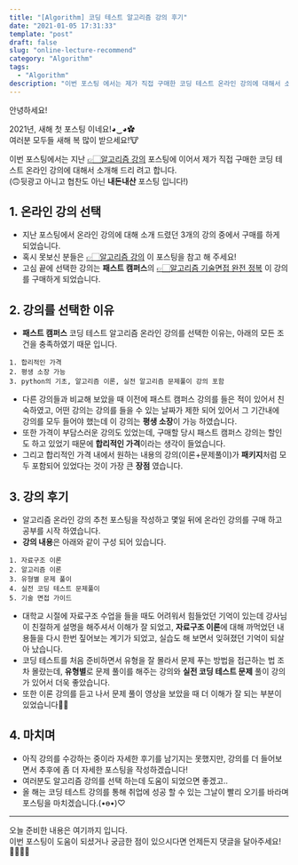 ```yaml
---
title: "[Algorithm] 코딩 테스트 알고리즘 강의 후기"
date: "2021-01-05 17:31:33"
template: "post"
draft: false
slug: "online-lecture-recommend"
category: "Algorithm"
tags: 
  - "Algorithm"
description: "이번 포스팅 에서는 제가 직접 구매한 코딩 테스트 온라인 강의에 대해서 소개해 드리 려고 합니다."
---
```


안녕하세요!

2021년, 새해 첫 포스팅 이네요!◕‿◕✿  
여러분 모두들 새해 복 많이 받으세요!🐮  

이번 포스팅에서는 지난 [👉🏻알고리즘 강의](https://shinsangeun.github.io/categories/Algorithm/online-lecture) 포스팅에 이어서 제가 직접 구매한 코딩 테스트 온라인 강의에 대해서 소개해 드리 려고 합니다.   
(🙃뒷광고 아니고 협찬도 아닌 **내돈내산** 포스팅 입니다!)


## 1. 온라인 강의 선택
- 지난 포스팅에서 온라인 강의에 대해 소개 드렸던 3개의 강의 중에서 구매를 하게 되었습니다.
- 혹시 못보신 분들은 [👉🏻알고리즘 강의](https://shinsangeun.github.io/categories/Algorithm/online-lecture) 이 포스팅을 참고 해 주세요!
- 고심 끝에 선택한 강의는 **패스트 캠퍼스**의 [👉🏻알고리즘 기술면접 완전 정복](https://www.fastcampus.co.kr/dev_online_algo) 이 강의를 구매하게 되었습니다.


## 2. 강의를 선택한 이유
- **패스트 캠퍼스** 코딩 테스트 알고리즘 온라인 강의를 선택한 이유는, 아래의 모든 조건을 충족하였기 때문 입니다. 
```
1. 합리적인 가격 
2. 평생 소장 가능 
3. python의 기초, 알고리즘 이론, 실전 알고리즘 문제풀이 강의 포함
```

- 다른 강의들과 비교해 보았을 때 이전에 패스트 캠퍼스 강의를 들은 적이 있어서 친숙하였고, 어떤 강의는 강의를 들을 수 있는 날짜가 제한 되어 있어서 그 기간내에 강의를 모두 들어야 했는데 이 강의는 **평생 소장**이 가능 하였습니다. 
- 또한 가격이 부담스러운 강의도 있었는데, 구매할 당시 패스트 캠퍼스 강의는 할인도 하고 있었기 때문에 **합리적인 가격**이라는 생각이 들었습니다. 
- 그리고 합리적인 가격 내에서 원하는 내용의 강의(이론+문제풀이)가 **패키지**처럼 모두 포함되어 있었다는 것이 가장 큰 **장점** 였습니다.


## 3. 강의 후기
- 알고리즘 온라인 강의 추천 포스팅을 작성하고 몇일 뒤에 온라인 강의를 구매 하고 공부를 시작 하였습니다.
- **강의 내용**은 아래와 같이 구성 되어 있습니다.
```
1. 자료구조 이론
2. 알고리즘 이론 
3. 유형별 문제 풀이
4. 실전 코딩 테스트 문제풀이
5. 기술 면접 가이드
```
- 대학교 시절에 자료구조 수업을 들을 때도 어려워서 힘들었던 기억이 있는데 강사님이 친절하게 설명을 해주셔서 이해가 잘 되었고, **자료구조 이론**에 대해 까먹었던 내용들을 다시 한번 짚어보는 계기가 되었고, 실습도 해 보면서 잊혀졌던 기억이 되살아 났습니다.
- 코딩 테스트를 처음 준비하면서 유형을 잘 몰라서 문제 푸는 방법을 접근하는 법 조차 몰랐는데, **유형별**로 문제 풀이를 해주는 강의와 **실전 코딩 테스트 문제** 풀이 강의가 있어서 더욱 좋았습니다.
- 또한 이론 강의를 듣고 나서 문제 풀이 영상을 보았을 때 더 이해가 잘 되는 부분이 있었습니다👍🏻
    

## 4. 마치며
- 아직 강의를 수강하는 중이라 자세한 후기를 남기지는 못했지만, 강의를 더 들어보면서 추후에 좀 더 자세한 포스팅을 작성하겠습니다!
- 여러분도 알고리즘 강의를 선택 하는데 도움이 되었으면 좋겠고..
- 올 해는 코딩 테스트 강의를 통해 취업에 성공 할 수 있는 그날이 빨리 오기를 바라며 포스팅을 마치겠습니다.(•ө•)♡

-----

오늘 준비한 내용은 여기까지 입니다.  
이번 포스팅이 도움이 되셨거나 궁금한 점이 있으시다면 언제든지 댓글을 달아주세요!🙋🏻‍♀️✨   
